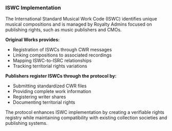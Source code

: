 ### ISWC Implementation

The International Standard Musical Work Code (ISWC) identifies unique musical compositions and is managed by Royalty Admins focused on publishing rights, such as music publishers and CMOs.

**Original Works provides:**
- Registration of ISWCs through CWR messages
- Linking compositions to associated recordings
- Mapping ISWC-to-ISRC relationships
- Tracking territorial rights variations

**Publishers register ISWCs through the protocol by:**
- Submitting standardized CWR files
- Providing complete work information
- Registering writer shares
- Documenting territorial rights

The protocol enhances ISWC implementation by creating a verifiable rights registry while maintaining compatibility with existing collection societies and publishing systems.
